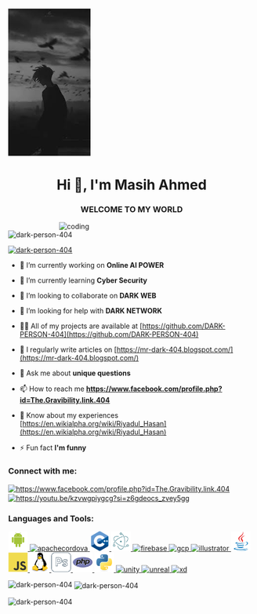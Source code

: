 ![logo](https://github.com/DARK-PERSON-404/DARK-PERSON-404/blob/main/kuhyd.jpg)
<h1 align="center">Hi 👋, I'm Masih Ahmed</h1>
<h3 align="center">WELCOME TO MY WORLD</h3>

<img align="right" alt="coding" width="400" src="https://gifdb.com/images/high/green-static-background-hacking-zxdixjwjemrjnoen.gif">

<p align="left"> <img src="https://komarev.com/ghpvc/?username=dark-person-404&label=Profile%20views&color=0e75b6&style=flat" alt="dark-person-404" /> </p>

<p align="left"> <a href="https://github.com/ryo-ma/github-profile-trophy"><img src="https://github-profile-trophy.vercel.app/?username=dark-person-404" alt="dark-person-404" /></a> </p>

- 🔭 I’m currently working on **Online AI POWER**

- 🌱 I’m currently learning **Cyber Security**

- 👯 I’m looking to collaborate on **DARK WEB**

- 🤝 I’m looking for help with **DARK NETWORK**

- 👨‍💻 All of my projects are available at [https://github.com/DARK-PERSON-404](https://github.com/DARK-PERSON-404)

- 📝 I regularly write articles on [https://mr-dark-404.blogspot.com/](https://mr-dark-404.blogspot.com/)

- 💬 Ask me about **unique questions**

- 📫 How to reach me **https://www.facebook.com/profile.php?id=The.Gravibility.link.404**

- 📄 Know about my experiences [https://en.wikialpha.org/wiki/Riyadul_Hasan](https://en.wikialpha.org/wiki/Riyadul_Hasan)

- ⚡ Fun fact **I'm funny**

<h3 align="left">Connect with me:</h3>
<p align="left">
<a href="https://www.facebook.com/profile.php?id=The.Gravibility.link.404" target="blank"><img align="center" src="https://raw.githubusercontent.com/rahuldkjain/github-profile-readme-generator/master/src/images/icons/Social/facebook.svg" alt="https://www.facebook.com/profile.php?id=The.Gravibility.link.404" height="30" width="40" /></a>
<a href="https://www.youtube.com/@The.Gravibility.link.404" target="blank"><img align="center" src="https://raw.githubusercontent.com/rahuldkjain/github-profile-readme-generator/master/src/images/icons/Social/youtube.svg" alt="https://youtu.be/kzvwgpiygcg?si=z6gdeocs_zvey5gg" height="30" width="40" /></a>
</p>

<h3 align="left">Languages and Tools:</h3>
<p align="left"> <a href="https://developer.android.com" target="_blank" rel="noreferrer"> <img src="https://raw.githubusercontent.com/devicons/devicon/master/icons/android/android-original-wordmark.svg" alt="android" width="40" height="40"/> </a> <a href="https://cordova.apache.org/" target="_blank" rel="noreferrer"> <img src="https://www.vectorlogo.zone/logos/apache_cordova/apache_cordova-icon.svg" alt="apachecordova" width="40" height="40"/> </a> <a href="https://www.w3schools.com/cpp/" target="_blank" rel="noreferrer"> <img src="https://raw.githubusercontent.com/devicons/devicon/master/icons/cplusplus/cplusplus-original.svg" alt="cplusplus" width="40" height="40"/> </a> <a href="https://www.electronjs.org" target="_blank" rel="noreferrer"> <img src="https://raw.githubusercontent.com/devicons/devicon/master/icons/electron/electron-original.svg" alt="electron" width="40" height="40"/> </a> <a href="https://firebase.google.com/" target="_blank" rel="noreferrer"> <img src="https://www.vectorlogo.zone/logos/firebase/firebase-icon.svg" alt="firebase" width="40" height="40"/> </a> <a href="https://cloud.google.com" target="_blank" rel="noreferrer"> <img src="https://www.vectorlogo.zone/logos/google_cloud/google_cloud-icon.svg" alt="gcp" width="40" height="40"/> </a> <a href="https://www.adobe.com/in/products/illustrator.html" target="_blank" rel="noreferrer"> <img src="https://www.vectorlogo.zone/logos/adobe_illustrator/adobe_illustrator-icon.svg" alt="illustrator" width="40" height="40"/> </a> <a href="https://www.java.com" target="_blank" rel="noreferrer"> <img src="https://raw.githubusercontent.com/devicons/devicon/master/icons/java/java-original.svg" alt="java" width="40" height="40"/> </a> <a href="https://developer.mozilla.org/en-US/docs/Web/JavaScript" target="_blank" rel="noreferrer"> <img src="https://raw.githubusercontent.com/devicons/devicon/master/icons/javascript/javascript-original.svg" alt="javascript" width="40" height="40"/> </a> <a href="https://www.linux.org/" target="_blank" rel="noreferrer"> <img src="https://raw.githubusercontent.com/devicons/devicon/master/icons/linux/linux-original.svg" alt="linux" width="40" height="40"/> </a> <a href="https://www.photoshop.com/en" target="_blank" rel="noreferrer"> <img src="https://raw.githubusercontent.com/devicons/devicon/master/icons/photoshop/photoshop-line.svg" alt="photoshop" width="40" height="40"/> </a> <a href="https://www.php.net" target="_blank" rel="noreferrer"> <img src="https://raw.githubusercontent.com/devicons/devicon/master/icons/php/php-original.svg" alt="php" width="40" height="40"/> </a> <a href="https://www.python.org" target="_blank" rel="noreferrer"> <img src="https://raw.githubusercontent.com/devicons/devicon/master/icons/python/python-original.svg" alt="python" width="40" height="40"/> </a> <a href="https://unity.com/" target="_blank" rel="noreferrer"> <img src="https://www.vectorlogo.zone/logos/unity3d/unity3d-icon.svg" alt="unity" width="40" height="40"/> </a> <a href="https://unrealengine.com/" target="_blank" rel="noreferrer"> <img src="https://raw.githubusercontent.com/kenangundogan/fontisto/036b7eca71aab1bef8e6a0518f7329f13ed62f6b/icons/svg/brand/unreal-engine.svg" alt="unreal" width="40" height="40"/> </a> <a href="https://www.adobe.com/products/xd.html" target="_blank" rel="noreferrer"> <img src="https://cdn.worldvectorlogo.com/logos/adobe-xd.svg" alt="xd" width="40" height="40"/> </a> </p>

<p><img align="left" src="https://github-readme-stats.vercel.app/api/top-langs?username=dark-person-404&show_icons=true&locale=en&layout=compact" alt="dark-person-404" /></p>

<p>&nbsp;<img align="center" src="https://github-readme-stats.vercel.app/api?username=dark-person-404&show_icons=true&locale=en" alt="dark-person-404" /></p>

<p><img align="center" src="https://github-readme-streak-stats.herokuapp.com/?user=dark-person-404&" alt="dark-person-404" /></p>
